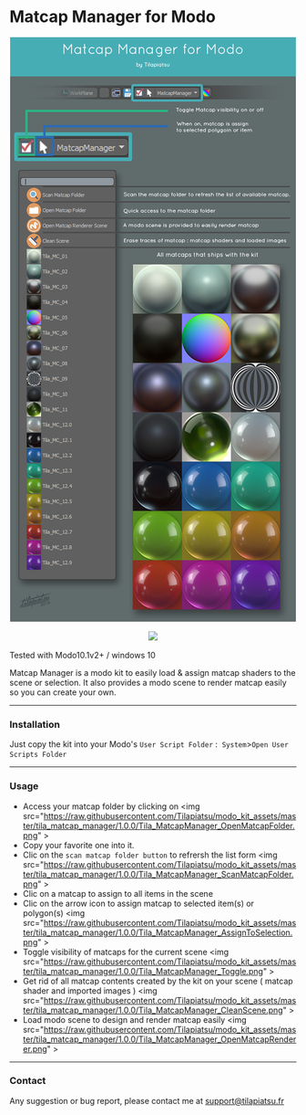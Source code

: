 # Matcap Manager for Modo
<p align="center"><img src="https://raw.githubusercontent.com/Tilapiatsu/modo_kit_assets/master/tila_matcap_manager/1.0.0/Tila_MatcapManager_overview.png" /></p>
<p align="center"><img src="https://raw.githubusercontent.com/Tilapiatsu/modo_kit_assets/master/tila_matcap_manager/1.0.0/Tila_MatcapManager_StanfordDragon.gif" /></p>

Tested with Modo10.1v2+ / windows 10

Matcap Manager is a modo kit to easily load &amp; assign matcap shaders to the scene or selection. It also provides a modo scene to render matcap easily so you can create your own.

***

### Installation

Just copy the kit into your Modo's `User Script Folder` :  `System`&gt;`Open User Scripts Folder`

***

### Usage

* Access your matcap folder by clicking on <img src="https://raw.githubusercontent.com/Tilapiatsu/modo_kit_assets/master/tila_matcap_manager/1.0.0/Tila_MatcapManager_OpenMatcapFolder.png" \>
* Copy your favorite one into it.
* Clic on the `scan matcap folder button` to refrersh the list form <img src="https://raw.githubusercontent.com/Tilapiatsu/modo_kit_assets/master/tila_matcap_manager/1.0.0/Tila_MatcapManager_ScanMatcapFolder.png" \>
* Clic on a matcap to assign to all items in the scene
* Clic on the arrow icon to assign matcap to selected item(s) or polygon(s) <img src="https://raw.githubusercontent.com/Tilapiatsu/modo_kit_assets/master/tila_matcap_manager/1.0.0/Tila_MatcapManager_AssignToSelection.png" \>
* Toggle visibility of matcaps for the current scene <img src="https://raw.githubusercontent.com/Tilapiatsu/modo_kit_assets/master/tila_matcap_manager/1.0.0/Tila_MatcapManager_Toggle.png" \>
* Get rid of all matcap contents created by the kit on your scene ( matcap shader and imported images ) <img src="https://raw.githubusercontent.com/Tilapiatsu/modo_kit_assets/master/tila_matcap_manager/1.0.0/Tila_MatcapManager_CleanScene.png" \>
* Load modo scene to design and render matcap easily <img src="https://raw.githubusercontent.com/Tilapiatsu/modo_kit_assets/master/tila_matcap_manager/1.0.0/Tila_MatcapManager_OpenMatcapRenderer.png" \>

***

### Contact

Any suggestion or bug report, please contact me at support@tilapiatsu.fr